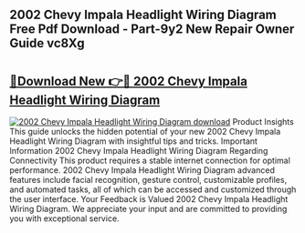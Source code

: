 ## 2002 Chevy Impala Headlight Wiring Diagram Free Pdf Download - Part-9y2 New Repair Owner Guide vc8Xg

# <h2><a href="http://dfsu7i.blite.top/?on=2002+Chevy+Impala+Headlight+Wiring+Diagram">🔗Download New 👉🔴 2002 Chevy Impala Headlight Wiring Diagram</a></h2>

[![2002 Chevy Impala Headlight Wiring Diagram download](https://i.imgur.com/lujVjoI.png)](http://dfsu7i.blite.top/?on=2002+Chevy+Impala+Headlight+Wiring+Diagram)
Product Insights This guide unlocks the hidden potential of your new 2002 Chevy Impala Headlight Wiring Diagram with insightful tips and tricks. Important Information 2002 Chevy Impala Headlight Wiring Diagram Regarding Connectivity This product requires a stable internet connection for optimal performance. 2002 Chevy Impala Headlight Wiring Diagram advanced features include facial recognition, gesture control, customizable profiles, and automated tasks, all of which can be accessed and customized through the user interface. Your Feedback is Valued 2002 Chevy Impala Headlight Wiring Diagram. We appreciate your input and are committed to providing you with exceptional service.
